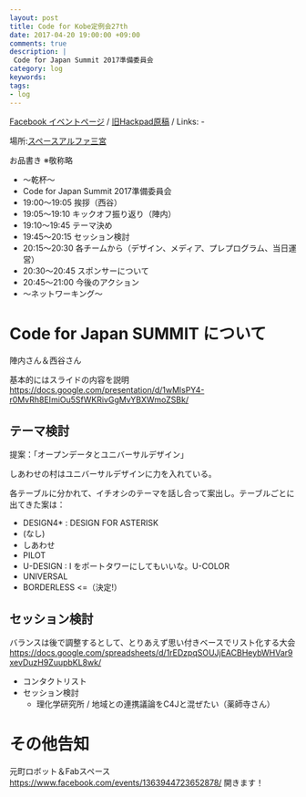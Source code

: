 ```yaml
---
layout: post
title: Code for Kobe定例会27th
date: 2017-04-20 19:00:00 +09:00
comments: true
description: |
 Code for Japan Summit 2017準備委員会
category: log
keywords: 
tags:
- log
---
```


[Facebook イベントページ](https://www.facebook.com/events/2021733168053886/)
/ [旧Hackpad原稿](https://paper.dropbox.com/doc/Code-for-Kobe-27th-meeting--AdqSSor7yfp15QZc~cmRV4F2AQ-JnohqxUA2qaNwf73DRGS2)
/ Links: -

場所:[スペースアルファ三宮](http://www.spacealpha.jp/sannomiya/access.html)

お品書き ※敬称略

+ 〜乾杯〜
+ Code for Japan Summit 2017準備委員会
+ 19:00～19:05 挨拶（西谷）
+ 19:05～19:10 キックオフ振り返り（陣内）
+ 19:10～19:45 テーマ決め
+ 19:45～20:15 セッション検討
+ 20:15～20:30 各チームから（デザイン、メディア、プレプログラム、当日運営）
+ 20:30～20:45 スポンサーについて
+ 20:45～21:00 今後のアクション
+ 〜ネットワーキング〜

# Code for Japan SUMMIT について
陣内さん＆西谷さん

基本的にはスライドの内容を説明 <https://docs.google.com/presentation/d/1wMlsPY4-r0MvRh8EImiOu5SfWKRivGgMvYBXWmoZSBk/>

## テーマ検討
提案：「オープンデータとユニバーサルデザイン」

しあわせの村はユニバーサルデザインに力を入れている。

各テーブルに分かれて、イチオシのテーマを話し合って案出し。テーブルごとに出てきた案は：

- DESIGN4* : DESIGN FOR ASTERISK
-  (なし)
- しあわせ
- PILOT
- U-DESIGN : I をポートタワーにしてもいいな。U-COLOR
- UNIVERSAL
- BORDERLESS  <=（決定!）

## セッション検討

バランスは後で調整するとして、とりあえず思い付きベースでリスト化する大会
<https://docs.google.com/spreadsheets/d/1rEDzpqSOUJjEACBHeybWHVar9xevDuzH9ZuupbKL8wk/>

- コンタクトリスト
- セッション検討
  - 理化学研究所 / 地域との連携議論をC4Jと混ぜたい（薬師寺さん）

# その他告知
元町ロボット＆Fabスペース <https://www.facebook.com/events/1363944723652878/> 開きます！

